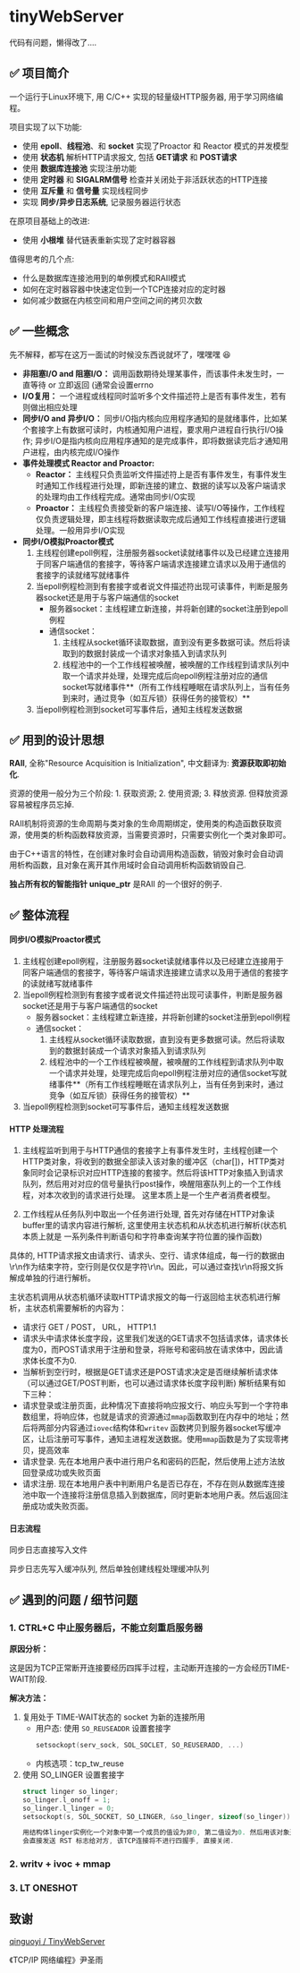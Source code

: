 # tinyWebServer

代码有问题，懒得改了....  


## ✅ 项目简介
一个运行于Linux环境下, 用 C/C++ 实现的轻量级HTTP服务器, 用于学习网络编程。

项目实现了以下功能:
* 使用 **epoll**、**线程池**、和 **socket** 实现了Proactor 和 Reactor 模式的并发模型
* 使用 **状态机** 解析HTTP请求报文, 包括 **GET请求** 和 **POST请求**
* 使用 **数据库连接池** 实现注册功能
* 使用 **定时器** 和 **SIGALRM信号** 检查并关闭处于非活跃状态的HTTP连接
* 使用 **互斥量** 和 **信号量** 实现线程同步
* 实现 **同步/异步日志系统**, 记录服务器运行状态

在原项目基础上的改进:
* 使用 **小根堆** 替代链表重新实现了定时器容器

值得思考的几个点:
* 什么是数据库连接池用到的单例模式和RAII模式
* 如何在定时器容器中快速定位到一个TCP连接对应的定时器
* 如何减少数据在内核空间和用户空间之间的拷贝次数

## ✅ 一些概念

先不解释，都写在这万一面试的时候没东西说就坏了，嘿嘿嘿 😆

- **非阻塞I/O and 阻塞I/O：** 调用函数期待处理某事件，而该事件未发生时，一直等待 or 立即返回 (通常会设置errno
- **I/O复用：** 一个进程或线程同时监听多个文件描述符上是否有事件发生，若有则做出相应处理
- **同步I/O and 异步I/O：** 同步I/O指内核向应用程序通知的是就绪事件，比如某个套接字上有数据可读时，内核通知用户进程，要求用户进程自行执行I/O操作; 异步I/O是指内核向应用程序通知的是完成事件，即将数据读完后才通知用户进程，由内核完成I/O操作 
- **事件处理模式 Reactor and Proactor:** 
    - **Reactor：** 主线程只负责监听文件描述符上是否有事件发生，有事件发生时通知工作线程进行处理，即新连接的建立、数据的读写以及客户端请求的处理均由工作线程完成。通常由同步I/O实现
    - **Proactor：** 主线程负责接受新的客户端连接、读写I/O等操作，工作线程仅负责逻辑处理，即主线程将数据读取完成后通知工作线程直接进行逻辑处理。一般用异步I/O实现
- **同步I/O模拟Proactor模式**
    1. 主线程创建epoll例程，注册服务器socket读就绪事件以及已经建立连接用于同客户端通信的套接字，等待客户端请求连接建立请求以及用于通信的套接字的读就绪写就绪事件
    2. 当epoll例程检测到有套接字或者说文件描述符出现可读事件，判断是服务器socket还是用于与客户端通信的socket
        - 服务器socket：主线程建立新连接，并将新创建的socket注册到epoll例程
        - 通信socket：
            1. 主线程从socket循环读取数据，直到没有更多数据可读。然后将读取到的数据封装成一个请求对象插入到请求队列
            2. 线程池中的一个工作线程被唤醒，被唤醒的工作线程到请求队列中取一个请求并处理，处理完成后向epoll例程注册对应的通信socket写就绪事件**（所有工作线程睡眠在请求队列上，当有任务到来时，通过竞争（如互斥锁）获得任务的接管权）**
    1. 当epoll例程检测到socket可写事件后，通知主线程发送数据

## ✅ 用到的设计思想

**RAII**, 全称"Resource Acquisition is Initialization", 中文翻译为: **资源获取即初始化**.


资源的使用一般分为三个阶段: 1. 获取资源; 2. 使用资源; 3. 释放资源. 但释放资源容易被程序员忘掉. 

RAII机制将资源的生命周期与类对象的生命周期绑定，使用类的构造函数获取资源，使用类的析构函数释放资源，当需要资源时，只需要实例化一个类对象即可。 

由于C++语言的特性，在创建对象时会自动调用构造函数，销毁对象时会自动调用析构函数，且对象在离开其作用域时会自动调用析构函数销毁自己.

**独占所有权的智能指针 unique_ptr** 是RAII 的一个很好的例子.


## ✅ 整体流程

#### 同步I/O模拟Proactor模式
1. 主线程创建epoll例程，注册服务器socket读就绪事件以及已经建立连接用于同客户端通信的套接字，等待客户端请求连接建立请求以及用于通信的套接字的读就绪写就绪事件
2. 当epoll例程检测到有套接字或者说文件描述符出现可读事件，判断是服务器socket还是用于与客户端通信的socket
   - 服务器socket：主线程建立新连接，并将新创建的socket注册到epoll例程
   - 通信socket：
      1. 主线程从socket循环读取数据，直到没有更多数据可读。然后将读取到的数据封装成一个请求对象插入到请求队列
      2. 线程池中的一个工作线程被唤醒，被唤醒的工作线程到请求队列中取一个请求并处理，处理完成后向epoll例程注册对应的通信socket写就绪事件**（所有工作线程睡眠在请求队列上，当有任务到来时，通过竞争（如互斥锁）获得任务的接管权）**
3. 当epoll例程检测到socket可写事件后，通知主线程发送数据


#### HTTP 处理流程
1. 主线程监听到用于与HTTP通信的套接字上有事件发生时，主线程创建一个HTTP类对象，将收到的数据全部读入该对象的缓冲区（char[])，HTTP类对象同时会记录标识对应HTTP连接的套接字。然后将该HTTP对象插入到请求队列，然后用对对应的信号量执行post操作，唤醒阻塞队列上的一个工作线程，对本次收到的请求进行处理。 这里本质上是一个生产者消费者模型。

2. 工作线程从任务队列中取出一个任务进行处理, 首先对存储在HTTP对象读buffer里的请求内容进行解析, 这里使用主状态机和从状态机进行解析(状态机本质上就是 一系列条件判断语句和字符串查询某字符位置的操作函数)

具体的, HTTP请求报文由请求行、请求头、空行、请求体组成，每一行的数据由\r\n作为结束字符，空行则是仅仅是字符\r\n。因此，可以通过查找\r\n将报文拆解成单独的行进行解析。

主状态机调用从状态机循环读取HTTP请求报文的每一行返回给主状态机进行解析，主状态机需要解析的内容为：
* 请求行 GET / POST， URL， HTTP1.1
* 请求头中请求体长度字段，这里我们发送的GET请求不包括请求体，请求体长度为0，而POST请求用于注册和登录，将账号和密码放在请求体中，因此请求体长度不为0.
* 当解析到空行时，根据是GET请求还是POST请求决定是否继续解析请求体（可以通过GET/POST判断，也可以通过请求体长度字段判断)
解析结果有如下三种：
* 请求登录或注册页面，此种情况下直接将响应报文行、响应头写到一个字符串数组里，将响应体，也就是请求的资源通过`mmap`函数取到在内存中的地址；然后将两部分内容通过`iovec`结构体和`writev` 函数拷贝到服务器socket写缓冲区，让后注册可写事件，通知主进程发送数据。使用`mmap`函数是为了实现零拷贝，提高效率
* 请求登录. 先在本地用户表中进行用户名和密码的匹配，然后使用上述方法放回登录成功或失败页面
* 请求注册. 现在本地用户表中判断用户名是否已存在，不存在则从数据库连接池中取一个连接将注册信息插入到数据库，同时更新本地用户表。然后返回注册成功或失败页面。


#### 日志流程

同步日志直接写入文件

异步日志先写入缓冲队列, 然后单独创建线程处理缓冲队列

## ✅ 遇到的问题 / 细节问题

### 1. CTRL+C 中止服务器后，不能立刻重启服务器

**原因分析：**

这是因为TCP正常断开连接要经历四挥手过程，主动断开连接的一方会经历TIME-WAIT阶段.

**解决方法：**
1. 复用处于 TIME-WAIT状态的 socket 为新的连接所用
    * 用户态: 使用 `SO_REUSEADDR` 设置套接字
        ```C++
        setsockopt(serv_sock, SOL_SOCLET, SO_REUSERADD, ...)
        ```
    * 内核选项：tcp_tw_reuse
2. 使用 SO_LINGER 设置套接字
    ```C++
    struct linger so_linger;
    so_linger.l_onoff = 1;
    so_linger.l_linger = 0;
    setsockopt(s, SOL_SOCKET, SO_LINGER, &so_linger, sizeof(so_linger));

    用结构体linger实例化一个对象中第一个成员的值设为非0, 第二值设为0. 然后用该对象通过 setsockopt() 设置套接字, 那么调用 close() 函数后, 
    会直接发送 RST 标志给对方, 该TCP连接将不进行四握手, 直接关闭. 
    ```
### 2. writv + ivoc + mmap

### 3. LT ONESHOT



## 致谢
[qinguoyi / TinyWebServer](https://github.com/qinguoyi/TinyWebServer)

《TCP/IP 网络编程》尹圣雨
